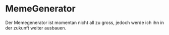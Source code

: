 # MemeGenerator

Der Memegenerator ist momentan nicht all zu gross, jedoch werde ich ihn in der zukunft weiter ausbauen.
